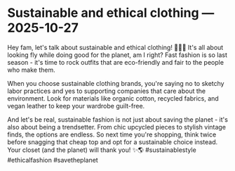 # Sustainable and ethical clothing — 2025-10-27

Hey fam, let's talk about sustainable and ethical clothing! 🌿💁‍♀️ It's all about looking fly while doing good for the planet, am I right? Fast fashion is so last season - it's time to rock outfits that are eco-friendly and fair to the people who make them.

When you choose sustainable clothing brands, you're saying no to sketchy labor practices and yes to supporting companies that care about the environment. Look for materials like organic cotton, recycled fabrics, and vegan leather to keep your wardrobe guilt-free.

And let's be real, sustainable fashion is not just about saving the planet - it's also about being a trendsetter. From chic upcycled pieces to stylish vintage finds, the options are endless. So next time you're shopping, think twice before snagging that cheap top and opt for a sustainable choice instead. Your closet (and the planet) will thank you! ✨🌎 #sustainablestyle #ethicalfashion #savetheplanet